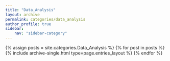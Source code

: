 ```yaml
---
title: "Data_Analysis"
layout: archive
permalink: categories/data_analysis
author_profile: true
sidebar:
    nav: "sidebar-category"
---
```



{% assign posts = site.categories.Data_Analysis %}
{% for post in posts %} {% include archive-single.html type=page.entries_layout %} {% endfor %}